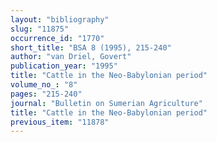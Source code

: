 ```yaml
---
layout: "bibliography"
slug: "11875"
occurrence_id: "1770"
short_title: "BSA 8 (1995), 215-240"
author: "van Driel, Govert"
publication_year: "1995"
title: "Cattle in the Neo-Babylonian period"
volume_no_: "8"
pages: "215-240"
journal: "Bulletin on Sumerian Agriculture"
title: "Cattle in the Neo-Babylonian period"
previous_item: "11878"
---
```

